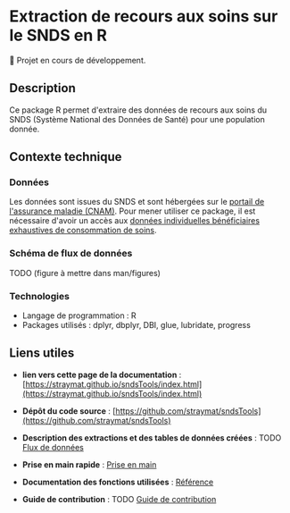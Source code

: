 # Extraction de recours aux soins sur le SNDS en R 

🚧 Projet en cours de développement.

## Description

Ce package R permet d'extraire des données de recours aux soins du SNDS (Système National des Données de Santé) pour une population donnée. 

## Contexte technique

### Données 

Les données sont issues du SNDS et sont hébergées sur le [portail de l'assurance maladie (CNAM)](https://portail.sniiram.ameli.fr/). Pour mener utiliser ce package, il est nécessaire d'avoir un accès aux [données individuelles bénéficiaires exhaustives de consommation de soins](https://documentation-snds.health-data-hub.fr/snds/formation_snds/documents_cnam/guides_pedagogiques_snds/guide_pedagogique_acces_permanents.html#qui-a-acces-au-snds-et-a-quelles-donnees). 

###  Schéma de flux de données

TODO (figure à mettre dans man/figures)

### Technologies

- Langage de programmation : R
- Packages utilisés : dplyr, dbplyr, DBI, glue, lubridate, progress


## Liens utiles 

- **lien vers cette page de la documentation** : [https://straymat.github.io/sndsTools/index.html](https://straymat.github.io/sndsTools/index.html)

- **Dépôt du code source** : [https://github.com/straymat/sndsTools](https://github.com/straymat/sndsTools)

- **Description des extractions et des tables de données créées** : TODO [Flux de données](articles/data.html)

- **Prise en main rapide** : [Prise en main](articles/sndsTools.html)

- **Documentation des fonctions utilisées** : [Référence](reference/index.html)

- **Guide de contribution** : TODO [Guide de contribution](articles/contributing.html)